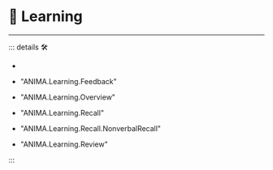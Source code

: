 
# 💜 <anima>Learning</anima>

---

<!-- =================================================== -->
<!-- =================================================== -->
<!-- =================================================== -->
<!-- =================================================== -->
<!-- =================================================== -->
::: details 🛠

-

- "ANIMA.Learning.Feedback"
- "ANIMA.Learning.Overview"
- "ANIMA.Learning.Recall"
- "ANIMA.Learning.Recall.NonverbalRecall"
- "ANIMA.Learning.Review"

:::

